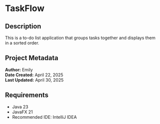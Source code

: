 # TaskFlow

## Description
This is a to-do list application that groups tasks together and displays them in a sorted order.

## Project Metadata
**Author:** Emily <br>
**Date Created:** April 22, 2025 <br>
**Last Updated:** April 30, 2025 <br>

## Requirements
* Java 23
* JavaFX 21
* Recommended IDE: IntelliJ IDEA


